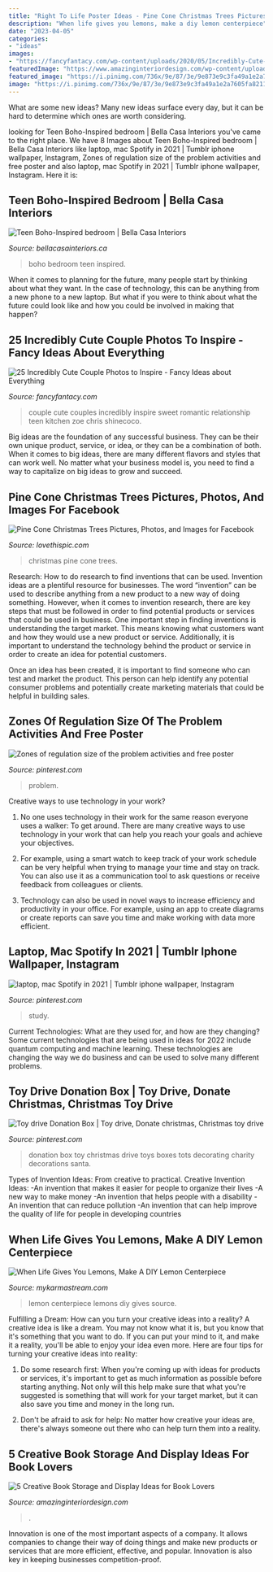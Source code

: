 ```yaml
---
title: "Right To Life Poster Ideas - Pine Cone Christmas Trees Pictures, Photos, And Images For Facebook"
description: "When life gives you lemons, make a diy lemon centerpiece"
date: "2023-04-05"
categories:
- "ideas"
images:
- "https://fancyfantacy.com/wp-content/uploads/2020/05/Incredibly-Cute-Couple-Photos-to-Inspire-15.jpg"
featuredImage: "https://www.amazinginteriordesign.com/wp-content/uploads/2014/03/fi31.jpg"
featured_image: "https://i.pinimg.com/736x/9e/87/3e/9e873e9c3fa49a1e2a7605fa821140af.jpg"
image: "https://i.pinimg.com/736x/9e/87/3e/9e873e9c3fa49a1e2a7605fa821140af.jpg"
---
```



What are some new ideas?
Many new ideas surface every day, but it can be hard to determine which ones are worth considering.

	

		
looking for Teen Boho-Inspired bedroom | Bella Casa Interiors you've came to the right place. We have 8 Images about Teen Boho-Inspired bedroom | Bella Casa Interiors like laptop, mac Spotify in 2021 | Tumblr iphone wallpaper, Instagram, Zones of regulation size of the problem activities and free poster and also laptop, mac Spotify in 2021 | Tumblr iphone wallpaper, Instagram. Here it is:
		
    
## Teen Boho-Inspired Bedroom | Bella Casa Interiors

<img loading=lazy src="https://www.bellacasainteriors.ca/wp-content/uploads/Boho-1.jpg" onerror="this.onerror=null;this.src='https://tse4.mm.bing.net/th?id=OIP.OllSG-xPbD33H8IK9iyUbwHaLL&amp;pid=15.1';" alt="Teen Boho-Inspired bedroom | Bella Casa Interiors">

_Source: bellacasainteriors.ca_

>boho bedroom teen inspired. 

	

When it comes to planning for the future, many people start by thinking about what they want. In the case of technology, this can be anything from a new phone to a new laptop. But what if you were to think about what the future could look like and how you could be involved in making that happen?

    
## 25 Incredibly Cute Couple Photos To Inspire - Fancy Ideas About Everything

<img loading=lazy src="https://fancyfantacy.com/wp-content/uploads/2020/05/Incredibly-Cute-Couple-Photos-to-Inspire-15.jpg" onerror="this.onerror=null;this.src='https://tse2.mm.bing.net/th?id=OIP.7LmN67R1VlAPi79Ttmx_hAAAAA&amp;pid=15.1';" alt="25 Incredibly Cute Couple Photos to Inspire - Fancy Ideas about Everything">

_Source: fancyfantacy.com_

>couple cute couples incredibly inspire sweet romantic relationship teen kitchen zoe chris shinecoco. 

	

Big ideas are the foundation of any successful business. They can be their own unique product, service, or idea, or they can be a combination of both. When it comes to big ideas, there are many different flavors and styles that can work well. No matter what your business model is, you need to find a way to capitalize on big ideas to grow and succeed.

    
## Pine Cone Christmas Trees Pictures, Photos, And Images For Facebook

<img loading=lazy src="http://www.lovethispic.com/uploaded_images/202224-Pine-Cone-Christmas-Trees.jpg" onerror="this.onerror=null;this.src='https://tse4.mm.bing.net/th?id=OIP.iemd6t5aVIKnDWSGXO_CSwHaLH&amp;pid=15.1';" alt="Pine Cone Christmas Trees Pictures, Photos, and Images for Facebook">

_Source: lovethispic.com_

>christmas pine cone trees. 

	

Research: How to do research to find inventions that can be used.
Invention ideas are a plentiful resource for businesses. The word “invention” can be used to describe anything from a new product to a new way of doing something. However, when it comes to invention research, there are key steps that must be followed in order to find potential products or services that could be used in business. 
One important step in finding inventions is understanding the target market. This means knowing what customers want and how they would use a new product or service. Additionally, it is important to understand the technology behind the product or service in order to create an idea for potential customers. 

Once an idea has been created, it is important to find someone who can test and market the product. This person can help identify any potential consumer problems and potentially create marketing materials that could be helpful in building sales.

    
## Zones Of Regulation Size Of The Problem Activities And Free Poster

<img loading=lazy src="https://i.pinimg.com/736x/9e/87/3e/9e873e9c3fa49a1e2a7605fa821140af.jpg" onerror="this.onerror=null;this.src='https://tse3.mm.bing.net/th?id=OIP.bDdrCDy_fowa_uL6asRecwHaJ3&amp;pid=15.1';" alt="Zones of regulation size of the problem activities and free poster">

_Source: pinterest.com_

>problem. 

	

Creative ways to use technology in your work?
1. No one uses technology in their work for the same reason everyone uses a walker: To get around. There are many creative ways to use technology in your work that can help you reach your goals and achieve your objectives.
2. For example, using a smart watch to keep track of your work schedule can be very helpful when trying to manage your time and stay on track. You can also use it as a communication tool to ask questions or receive feedback from colleagues or clients.

3. Technology can also be used in novel ways to increase efficiency and productivity in your office. For example, using an app to create diagrams or create reports can save you time and make working with data more efficient.


    
## Laptop, Mac Spotify In 2021 | Tumblr Iphone Wallpaper, Instagram

<img loading=lazy src="https://i.pinimg.com/736x/95/71/ef/9571ef24f889428caaabcf34ee0e73a2.jpg" onerror="this.onerror=null;this.src='https://tse2.mm.bing.net/th?id=OIP.YrcYqAWHFbvgFDsp2tJLLgHaNK&amp;pid=15.1';" alt="laptop, mac Spotify in 2021 | Tumblr iphone wallpaper, Instagram">

_Source: pinterest.com_

>study. 

	

Current Technologies: What are they used for, and how are they changing?
Some current technologies that are being used in ideas for 2022 include quantum computing and machine learning. These technologies are changing the way we do business and can be used to solve many different problems.

    
## Toy Drive Donation Box | Toy Drive, Donate Christmas, Christmas Toy Drive

<img loading=lazy src="https://i.pinimg.com/736x/8a/4d/6b/8a4d6b60e197390085023da9eab1eca1--donation-boxes-toy-chest.jpg" onerror="this.onerror=null;this.src='https://tse4.mm.bing.net/th?id=OIP.sp2cSUhkFewevH1wJgziUAAAAA&amp;pid=15.1';" alt="Toy drive Donation Box | Toy drive, Donate christmas, Christmas toy drive">

_Source: pinterest.com_

>donation box toy christmas drive toys boxes tots decorating charity decorations santa. 

	

Types of Invention Ideas: From creative to practical.
Creative Invention Ideas: 
-An invention that makes it easier for people to organize their lives 
-A new way to make money 
-An invention that helps people with a disability 
-An invention that can reduce pollution 
-An invention that can help improve the quality of life for people in developing countries

    
## When Life Gives You Lemons, Make A DIY Lemon Centerpiece

<img loading=lazy src="https://mykarmastream.com/wp-content/uploads/2017/05/lemon-centerpiece-10.jpg" onerror="this.onerror=null;this.src='https://tse3.mm.bing.net/th?id=OIP.wPDGxB4rdBgpI6vNJVrwlAHaLH&amp;pid=15.1';" alt="When Life Gives You Lemons, Make A DIY Lemon Centerpiece">

_Source: mykarmastream.com_

>lemon centerpiece lemons diy gives source. 

	

Fulfilling a Dream: How can you turn your creative ideas into a reality?
A creative idea is like a dream. You may not know what it is, but you know that it's something that you want to do. If you can put your mind to it, and make it a reality, you'll be able to enjoy your idea even more. Here are four tips for turning your creative ideas into reality:
1. Do some research first: When you're coming up with ideas for products or services, it's important to get as much information as possible before starting anything. Not only will this help make sure that what you're suggested is something that will work for your target market, but it can also save you time and money in the long run.

2. Don't be afraid to ask for help: No matter how creative your ideas are, there's always someone out there who can help turn them into a reality.

    
## 5 Creative Book Storage And Display Ideas For Book Lovers

<img loading=lazy src="https://www.amazinginteriordesign.com/wp-content/uploads/2014/03/fi31.jpg" onerror="this.onerror=null;this.src='https://tse1.mm.bing.net/th?id=OIP.1nv2WVlOfqBfK90m8ZfuqwHaJ4&amp;pid=15.1';" alt="5 Creative Book Storage and Display Ideas for Book Lovers">

_Source: amazinginteriordesign.com_

>. 

	

Innovation is one of the most important aspects of a company. It allows companies to change their way of doing things and make new products or services that are more efficient, effective, and popular. Innovation is also key in keeping businesses competition-proof.

